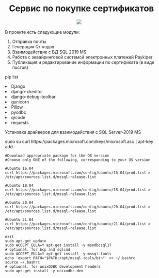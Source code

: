 <h1 align="center">Сервис по покупке сертификатов</h1>
<p align="center">
<img src="https://img.shields.io/badge/python-v3.8-blue?style=for-the-badge">
<img src="https://img.shields.io/badge/django-3.0-blue?style=for-the-badge" alt="">
<img src="https://img.shields.io/badge/SQL-MS--2019-blue?style=for-the-badge" alt="">
<img src="https://img.shields.io/badge/HTML-blue?style=for-the-badge" alt="">
<img src="https://img.shields.io/badge/CSS-blue?style=for-the-badge" alt="">
</p>
<p>
    В проекте есть следующие модули:
</p>
<ol>
    <li>Отправка почты</li>
    <li>Генерация Qr-кодов</li>
    <li>Взаимодействие с БД SQL 2019 MS</li>
    <li>Работа с эквайринговой системой электронных платежей Paykiper</li>
    <li>Публикация и редактирование информации по сертификата (в виде постов)</li>
</ol>
<p>
    pip list
</p>
    <li>Django</li>
    <li>django-ckeditor</li>
    <li>django-debug-toolbar</li>
    <li>gunicorn</li>
    <li>Pillow</li>
    <li>pyodbc</li>
    <li>qrcode</li>
    <li>requests</li>
</ul>

<p>
    Установка драйверов для взаимодействия с SQL Server-2019 MS
</p>
    sudo su
    curl https://packages.microsoft.com/keys/microsoft.asc | apt-key add -

    #Download appropriate package for the OS version
    #Choose only ONE of the following, corresponding to your OS version

    #Ubuntu 16.04
    curl https://packages.microsoft.com/config/ubuntu/16.04/prod.list > /etc/apt/sources.list.d/mssql-release.list

    #Ubuntu 18.04
    curl https://packages.microsoft.com/config/ubuntu/18.04/prod.list > /etc/apt/sources.list.d/mssql-release.list

    #Ubuntu 20.04
    curl https://packages.microsoft.com/config/ubuntu/20.04/prod.list > /etc/apt/sources.list.d/mssql-release.list

    #Ubuntu 21.04
    curl https://packages.microsoft.com/config/ubuntu/21.04/prod.list > /etc/apt/sources.list.d/mssql-release.list

    exit
    sudo apt-get update
    sudo ACCEPT_EULA=Y apt-get install -y msodbcsql17
    # optional: for bcp and sqlcmd
    sudo ACCEPT_EULA=Y apt-get install -y mssql-tools
    echo 'export PATH="$PATH:/opt/mssql-tools/bin"' >> ~/.bashrc
    source ~/.bashrc
    # optional: for unixODBC development headers
    sudo apt-get install -y unixodbc-dev
